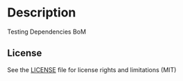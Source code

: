 # Description

Testing Dependencies BoM

## License

See the [LICENSE](LICENSE.md) file for license rights and limitations (MIT)